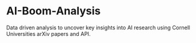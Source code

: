 # AI-Boom-Analysis
Data driven analysis to uncover key insights into AI research using Cornell Universities arXiv papers and API.
